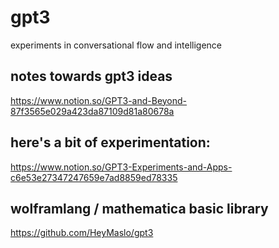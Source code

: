 # gpt3
experiments in conversational flow and intelligence

## notes towards gpt3 ideas

https://www.notion.so/GPT3-and-Beyond-87f3565e029a423da87109d81a80678a


## here's a bit of experimentation:
https://www.notion.so/GPT3-Experiments-and-Apps-c6e53e27347247659e7ad8859ed78335

## wolframlang / mathematica basic library

https://github.com/HeyMaslo/gpt3
